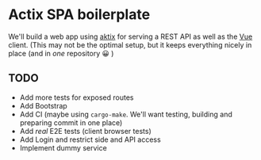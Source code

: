 # Actix SPA boilerplate

We'll build a web app using [aktix](https://actix.rs/)
for serving a REST API as well as the [Vue](https://vuejs.org/)
client. (This may not be the optimal setup, but it keeps everything
nicely in place (and in *one* repository :grinning: )

## TODO
- Add more tests for exposed routes
- Add Bootstrap
- Add CI (maybe using `cargo-make`. We'll want testing,
building and preparing commit in one place)
- Add *real* E2E tests (client browser tests)
- Add Login and restrict side and API access
- Implement dummy service
